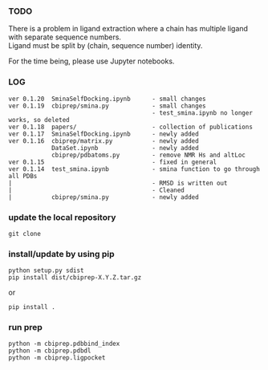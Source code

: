 ### TODO

There is a problem in ligand extraction where a chain has multiple ligand with separate sequence numbers.<br/>
Ligand must be split by (chain, sequence number) identity.

For the time being, please use Jupyter notebooks.

### LOG

```
ver 0.1.20  SminaSelfDocking.ipynb      - small changes
ver 0.1.19  cbiprep/smina.py            - small changes
                                        - test_smina.ipynb no longer works, so deleted
ver 0.1.18  papers/                     - collection of publications
ver 0.1.17  SminaSelfDocking.ipynb      - newly added
ver 0.1.16  cbiprep/matrix.py           - newly added
            DataSet.ipynb               - newly added
            cbiprep/pdbatoms.py         - remove NMR Hs and altLoc
ver 0.1.15                              - fixed in general
ver 0.1.14  test_smina.ipynb            - smina function to go through all PDBs
|                                       - RMSD is written out
|                                       - Cleaned
|           cbiprep/smina.py            - newly added
```

### update the local repository

```
git clone
```

### install/update by using pip

```
python setup.py sdist
pip install dist/cbiprep-X.Y.Z.tar.gz
```

or

```
pip install .
```

### run prep

```
python -m cbiprep.pdbbind_index
python -m cbiprep.pdbdl
python -m cbiprep.ligpocket
```
